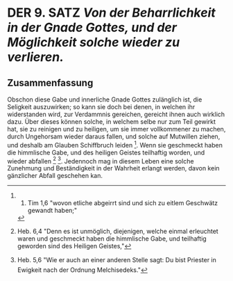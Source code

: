 
DER 9. SATZ *Von der Beharrlichkeit in der Gnade Gottes, und der Möglichkeit solche wieder zu verlieren.*
=========================================================================================================

Zusammenfassung
---------------

Obschon diese Gabe und innerliche Gnade Gottes
zulänglich ist, die Seligkeit auszuwirken; so kann
sie doch bei denen, in welchen ihr widerstanden 
wird, zur Verdammnis gereichen, gereicht ihnen
auch wirklich dazu. Über dieses können solche, 
in welchem selbe nur zum Teil gewirkt hat, sie zu 
reinigen und zu heiligen, um sie immer vollkommener 
zu machen, durch Ungehorsam wieder daraus 
fallen, und solche auf Mutwillen ziehen, und deshalb 
am Glauben Schiffbruch leiden [^a_pre_09-satz_01]. Wenn sie geschmeckt
haben die himmlische Gabe, und des
heiligen Geistes teilhaftig worden, und wieder 
abfallen [^a_pre_09-satz_02] [^a_pre_09-satz_03]. Jedennoch mag in diesem Leben eine 
solche Zunehmung und Beständigkeit in der
Wahrheit erlangt werden, davon kein gänzlicher
Abfall geschehen kan.

<!-- Fußnoten -->

[^a_pre_09-satz_01]: 1. Tim 1,6 "wovon etliche abgeirrt sind und sich zu eitlem Geschwätz gewandt haben;"

[^a_pre_09-satz_02]: Heb. 6,4 "Denn es ist unmöglich, diejenigen, welche einmal erleuchtet waren und geschmeckt haben die himmlische Gabe, und teilhaftig geworden sind des Heiligen Geistes," 

[^a_pre_09-satz_03]: Heb. 5,6 "Wie er auch an einer anderen Stelle sagt: Du bist Priester in Ewigkeit nach der Ordnung Melchisedeks."
